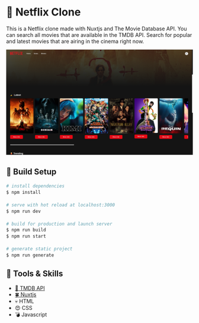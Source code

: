 # 🍿 Netflix Clone
This is a Netflix clone made with Nuxtjs and The Movie Database API. You can search all movies that are available in the TMDB API. Search for popular and latest movies that are airing in the cinema right now.

![Mockup Netflix Clone](https://github.com/JustinLung/netflix-clone/blob/main/docs/mockup.png?raw=true)

## 🚀 Build Setup

```bash
# install dependencies
$ npm install

# serve with hot reload at localhost:3000
$ npm run dev

# build for production and launch server
$ npm run build
$ npm run start

# generate static project
$ npm run generate
```

## 🦿 Tools & Skills
- [🎥 TMDB API](https://developers.themoviedb.org/3/)
- [🍀 Nuxtjs](https://nuxtjs.org/)
- 💀 HTML
- 😍 CSS
- 💣 Javascript

